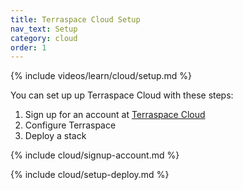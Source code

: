 ```yaml
---
title: Terraspace Cloud Setup
nav_text: Setup
category: cloud
order: 1
---
```


{% include videos/learn/cloud/setup.md %}

You can set up up Terraspace Cloud with these steps:

1. Sign up for an account at [Terraspace Cloud](https://app.terraspace.cloud)
2. Configure Terraspace
3. Deploy a stack

{% include cloud/signup-account.md %}

{% include cloud/setup-deploy.md %}
